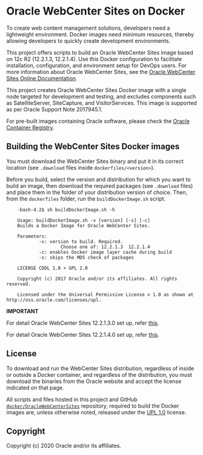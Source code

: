 # Oracle WebCenter Sites on Docker

To create web content management solutions, developers need a lightweight environment. Docker images need minimum resources, thereby allowing developers to quickly create development environments.

This project offers scripts to build an Oracle WebCenter Sites image based on 12c R2 (12.2.1.3, 12.2.1.4). Use this Docker configuration to facilitate installation, configuration, and environment setup for DevOps users. For more information about Oracle WebCenter Sites, see the [Oracle WebCenter Sites Online Documentation](https://docs.oracle.com/middleware/12213/wcs/index.html).

This project creates Oracle WebCenter Sites Docker image with a single node targeted for development and testing, and excludes components such as SatelliteServer, SiteCapture, and VisitorServices. This image is supported as per Oracle Support Note 2017945.1.

For pre-built images containing Oracle software, please check the [Oracle Container Registry](https://container-registry.oracle.com).

## Building the WebCenter Sites Docker images
You must download the WebCenter Sites binary and put it in its correct location (see `.download` files inside `dockerfiles/<version>`).

Before you build, select the version and distribution for which you want to build an image, then download the required packages (see `.download` files) and place them in the folder of your distribution version of choice. Then, from the `dockerfiles` folder, run the `buildDockerImage.sh` script.

		-bash-4.2$ sh buildDockerImage.sh -h
		
		Usage: buildDockerImage.sh -v [version] [-s] [-c]
		Builds a Docker Image for Oracle WebCenter Sites.
		
		Parameters:
				-v: version to build. Required.
						Choose one of: 12.2.1.3  12.2.1.4
				-c: enables Docker image layer cache during build
				-s: skips the MD5 check of packages
		
		LICENSE CDDL 1.0 + GPL 2.0
		
		Copyright (c) 2017 Oracle and/or its affiliates. All rights reserved.
		
		Licensed under the Universal Permissive License v 1.0 as shown at http://oss.oracle.com/licenses/upl.

**IMPORTANT**

   For detail Oracle WebCenter Sites 12.2.1.3.0 set up, refer [this](dockerfiles/12.2.1.3).
        
   For detail Oracle WebCenter Sites 12.2.1.4.0 set up, refer [this](dockerfiles/12.2.1.4).

## License
To download and run the WebCenter Sites distribution, regardless of inside or outside a Docker container, and regardless of the distribution, you must download the binaries from the Oracle website and accept the license indicated on that page.

All scripts and files hosted in this project and GitHub [`docker/OracleWebCenterSites`](./) repository, required to build the Docker images are, unless otherwise noted, released under the [UPL 1.0](https://oss.oracle.com/licenses/upl/) license.

## Copyright
Copyright (c) 2020 Oracle and/or its affiliates.
